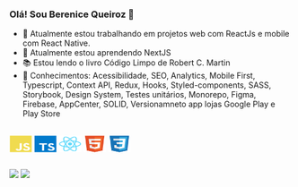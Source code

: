 ### Olá! Sou Berenice Queiroz 👋

- 🔭  Atualmente estou trabalhando em projetos web com ReactJs e mobile com React Native.
- 📜  Atualmente estou aprendendo NextJS
- 📚  Estou lendo o livro Código Limpo de Robert C. Martin
- 🚀  Conhecimentos: Acessibilidade, SEO, Analytics, Mobile First, Typescript, Context API, Redux, Hooks, Styled-components, SASS, Storybook, Design System, Testes unitários, Monorepo, Figma, Firebase, AppCenter, SOLID, Versionamneto app lojas Google Play e Play Store

<div style="display: inline_block"><br>
  <img align="center" alt="Javascript" height="30" width="40" src="https://raw.githubusercontent.com/devicons/devicon/master/icons/javascript/javascript-plain.svg">
  <img align="center" alt="-Typescript" height="30" width="40" src="https://raw.githubusercontent.com/devicons/devicon/master/icons/typescript/typescript-plain.svg">
  <img align="center" alt="React" height="30" width="40" src="https://raw.githubusercontent.com/devicons/devicon/master/icons/react/react-original.svg">
  <img align="center" alt="HTML" height="30" width="40" src="https://raw.githubusercontent.com/devicons/devicon/master/icons/html5/html5-original.svg">
  <img align="center" alt="CSS" height="30" width="40" src="https://raw.githubusercontent.com/devicons/devicon/master/icons/css3/css3-original.svg">

##

<div> 
  <a href="https://www.linkedin.com/in/berenicequeiroz/" target="_blank"><img src="https://img.shields.io/badge/-LinkedIn-%230077B5?style=for-the-badge&logo=linkedin&logoColor=white" target="_blank"></a> 
 <a href="mailto:email@provedor.com.br" target="_blank"><img src="https://img.shields.io/badge/-Gmail-%23333?style=for-the-badge&logo=gmail&logoColor=white"></a>
</div>
